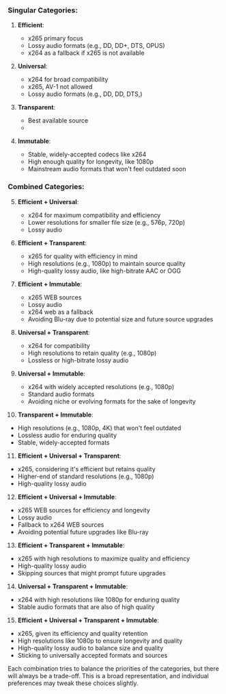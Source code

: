 ### Singular Categories:

1. **Efficient**:
   - x265 primary focus
   - Lossy audio formats (e.g., DD, DD+, DTS, OPUS)
   - x264 as a fallback if x265 is not available

2. **Universal**:
   - x264 for broad compatibility
   - x265, AV-1 not allowed
   - Lossy audio formats (e.g., DD, DD, DTS,)

3. **Transparent**:
   - Best available source
   - 

4. **Immutable**:
   - Stable, widely-accepted codecs like x264
   - High enough quality for longevity, like 1080p
   - Mainstream audio formats that won't feel outdated soon

### Combined Categories:

5. **Efficient + Universal**:
   - x264 for maximum compatibility and efficiency
   - Lower resolutions for smaller file size (e.g., 576p, 720p)
   - Lossy audio

6. **Efficient + Transparent**:
   - x265 for quality with efficiency in mind
   - High resolutions (e.g., 1080p) to maintain source quality
   - High-quality lossy audio, like high-bitrate AAC or OGG

7. **Efficient + Immutable**:
   - x265 WEB sources
   - Lossy audio
   - x264 web as a fallback
   - Avoiding Blu-ray due to potential size and future source upgrades

8. **Universal + Transparent**:
   - x264 for compatibility
   - High resolutions to retain quality (e.g., 1080p)
   - Lossless or high-bitrate lossy audio

9. **Universal + Immutable**:
   - x264 with widely accepted resolutions (e.g., 1080p)
   - Standard audio formats
   - Avoiding niche or evolving formats for the sake of longevity

10. **Transparent + Immutable**:
   - High resolutions (e.g., 1080p, 4K) that won't feel outdated
   - Lossless audio for enduring quality
   - Stable, widely-accepted formats

11. **Efficient + Universal + Transparent**:
   - x265, considering it's efficient but retains quality
   - Higher-end of standard resolutions (e.g., 1080p)
   - High-quality lossy audio

12. **Efficient + Universal + Immutable**:
   - x265 WEB sources for efficiency and longevity
   - Lossy audio
   - Fallback to x264 WEB sources
   - Avoiding potential future upgrades like Blu-ray

13. **Efficient + Transparent + Immutable**:
   - x265 with high resolutions to maximize quality and efficiency
   - High-quality lossy audio
   - Skipping sources that might prompt future upgrades

14. **Universal + Transparent + Immutable**:
   - x264 with high resolutions like 1080p for enduring quality
   - Stable audio formats that are also of high quality

15. **Efficient + Universal + Transparent + Immutable**:
   - x265, given its efficiency and quality retention
   - High resolutions like 1080p to ensure longevity and quality
   - High-quality lossy audio to balance size and quality
   - Sticking to universally accepted formats and sources

Each combination tries to balance the priorities of the categories, but there will always be a trade-off. This is a broad representation, and individual preferences may tweak these choices slightly.
